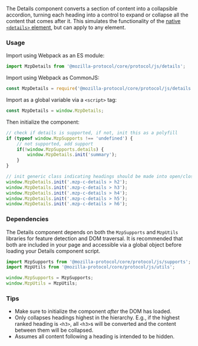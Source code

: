 The Details component converts a section of content into a collapsible accordion, turning
each heading into a control to expand or collapse all the content that comes after it.
This simulates the functionality of the [native `<details>` element](details), but can
apply to any element.

### Usage

Import using Webpack as an ES module:

```javascript
import MzpDetails from '@mozilla-protocol/core/protocol/js/details';
```

Import using Webpack as CommonJS:

```javascript
const MzpDetails = require('@mozilla-protocol/core/protocol/js/details');
```

Import as a global variable via a `<script>` tag:

```javascript
const MzpDetails = window.MzpDetails;
```

Then initialize the component:

```javascript
// check if details is supported, if not, init this as a polyfill
if (typeof window.MzpSupports !== 'undefined') {
    // not supported, add support
    if(!window.MzpSupports.details) {
        window.MzpDetails.init('summary');
    }
}

// init generic class indicating headings should be made into open/close component
window.MzpDetails.init('.mzp-c-details > h2');
window.MzpDetails.init('.mzp-c-details > h3');
window.MzpDetails.init('.mzp-c-details > h4');
window.MzpDetails.init('.mzp-c-details > h5');
window.MzpDetails.init('.mzp-c-details > h6');
```

### Dependencies

The Details component depends on both the `MzpSupports` and `MzpUtils` libraries for feature detection
and DOM traversal. It is recommended that both are included in your page and accessible via a global
object before loading your Details component script.

```javascript
import MzpSupports from '@mozilla-protocol/core/protocol/js/supports';
import MzpUtils from '@mozilla-protocol/core/protocol/js/utils';

window.MzpSupports = MzpSupports;
window.MzpUtils = MzpUtils;
```

### Tips

- Make sure to initialize the component *after* the DOM has loaded.
- Only collapses headings highest in the hierarchy. E.g., if the highest ranked heading is
  `<h3>`, all `<h3>`s will be converted and the content between them will be collapsed.
- Assumes all content following a heading is intended to be hidden.
